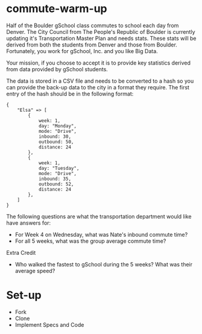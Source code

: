 commute-warm-up
===============

Half of the Boulder gSchool class commutes to school each day from Denver. The City Council from The People's Republic of Boulder is currently updating it's Transportation Master Plan and needs stats. These stats will be derived from both the students from Denver and those from Boulder. Fortunately, you work for gSchool, Inc. and you like Big Data.

Your mission, if you choose to accept it is to provide key statistics derived from data provided by gSchool students.

The data is stored in a CSV file and needs to be converted to a hash so you can provide the back-up data to the city in a format they require.
The first entry of the hash should be in the following format:

```
{
    "Elsa" => [
        {
            week: 1,
            day: "Monday",
            mode: "Drive",
            inbound: 30,
            outbound: 50,
            distance: 24
        },
        {
            week: 1,
            day: "Tuesday",
            mode: "Drive",
            inbound: 35,
            outbound: 52,
            distance: 24
        },
    ]
}
```

The following questions are what the transportation department would like have answers for:
* For Week 4 on Wednesday, what was Nate's inbound commute time?
* For all 5 weeks, what was the group average commute time?

Extra Credit
* Who walked the fastest to gSchool during the 5 weeks? What was their average speed?

Set-up
===============
 * Fork
 * Clone
 * Implement Specs and Code
